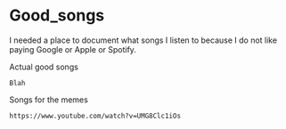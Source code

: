 # Good_songs
I needed a place to document what songs I listen to because I do not like paying Google or Apple or Spotify.

Actual good songs
```
Blah

```

Songs for the memes
```
https://www.youtube.com/watch?v=UMG8Clc1iOs

```
